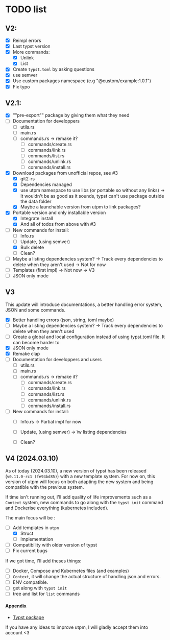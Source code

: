 # TODO list

## V2: 

- [x] Reimpl errors
- [x] Last typst version
- [x] More commands:
  - [x] Unlink
  - [x] List
- [x] Create `typst.toml` by asking questions
- [x] use semver
- [x] Use custom packages namespace (e.g "@custom/example:1.0.1")
- [x] Fix typo

## V2.1:

- [X] ""pre-export"" package by giving them what they need 
- [ ] Documentation for developpers
  - [ ] utils.rs
  - [ ] main.rs
  - [ ] commands.rs → remake it?
    - [ ] commands/create.rs
    - [ ] commands/link.rs
    - [ ] commands/list.rs
    - [ ] commands/unlink.rs
    - [ ] commands/install.rs
- [x] Download packages from unofficial repos, see #3
  - [x] git2-rs
  - [x] Dependencies managed
  - [x] use utpm namespace to use libs (or portable so without any links) → It wouldn't be as good as it sounds, typst can't use package outside the data folder
  - [x] Maybe a launchable version from utpm to link packages?
- [x] Portable version and only installable version
  - [x] Integrate install
  - [x] And all of todos from above with #3
- [ ] New commands for install:
  - [ ] Info.rs
  - [ ] Update, (using semver)
  - [x] Bulk delete
  - [ ] Clean?
- [ ] Maybe a listing dependencies system? -> Track every dependencies to delete when they aren't used -> Not for now
- [ ] Templates (first impl) -> Not now → V3
- [ ] JSON only mode 

## V3

This update will introduce documentations, a better handling error system, JSON and some commands. 

- [x] Better handling errors (json, string, toml maybe)
- [ ] Maybe a listing dependencies system? -> Track every dependencies to delete when they aren't used
- [ ] Create a global and local configuration instead of using typst.toml file. It can become harder to 
- [x] JSON only mode 
- [x] Remake clap
- [ ] Documentation for developpers and users
  - [ ] utils.rs
  - [ ] main.rs
  - [ ] commands.rs → remake it?
    - [ ] commands/create.rs
    - [ ] commands/link.rs
    - [ ] commands/list.rs
    - [ ] commands/unlink.rs
    - [ ] commands/install.rs
- [ ] New commands for install:
  - [ ] Info.rs -> Partial impl for now
  - [ ] Update, (using semver) → \w listing dependencies
  - [ ] Clean?


## V4 (2024.03.10)

As of today (2024.03.10), a new version of typst has been released (`v0.11.0-rc1 (fe94bd85)`) with a new template system.
For now on, this version of utpm will focus on both adapting the new system and being compatible with the previous system.

If time isn't running out, I'll add quality of life improvements such as a `Context` system, new commands to go along with the `typst init` command and Dockerise everything (kubernetes included).

The main focus will be : 
- [ ] Add templates in `utpm`
  - [X] Struct
  - [ ] Implementation
- [ ] Compatibility with older version of typst
- [ ] Fix current bugs

If we got time, I'll add theses things:
- [ ] Docker, Compose and Kubernetes files (and examples)
- [ ] `Context`, it will change the actual structure of handling json and errors.
- [ ] ENV compatible.
- [ ] get along with `typst init`
- [ ] tree and list for `list` commands

#### Appendix

- [Typst package](https://github.com/typst/packages/tree/0a5370faafd3b0662310255c4f827f9f2f1425cb)

If you have any ideas to improve utpm, I will gladly accept them into account <3